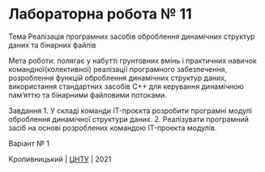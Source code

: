 ﻿# Лабораторна робота № 11

Тема Реалізація програмних засобів оброблення динамічних структур даних та бінарних файлів

Мета роботи: полягає у набутті грунтовних вмінь і практичних навичок командної(колективної) реалізації програмного забезпечення, розроблення функцій оброблення динамічних структур даних, використання стандартних засобів С++ для керування динамічною пам’яттю та бінарними файловими потоками.

Завдання 1.  У складі команди IT-проєкта розробити програмні модулі оброблення динамічної структури даних.
2. Реалізувати програмний засіб на основі розроблених командою IT-проекта модулів.


Варіант № 1

Кропивницький | <a href="http://www.kntu.kr.ua/">ЦНТУ</a> | 2021